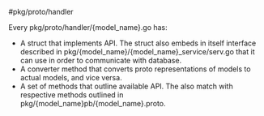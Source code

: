 #pkg/proto/handler

Every pkg/proto/handler/{model_name}.go has:
- A struct that implements API. The struct also embeds in itself interface described in pkg/{model_name}/{model_name}_service/serv.go that it can use in order to communicate with database.
- A converter method that converts proto representations of models to actual models, and vice versa.
- A set of methods that outline available API. The also match with respective methods outlined in pkg/{model_name}pb/{model_name}.proto.
